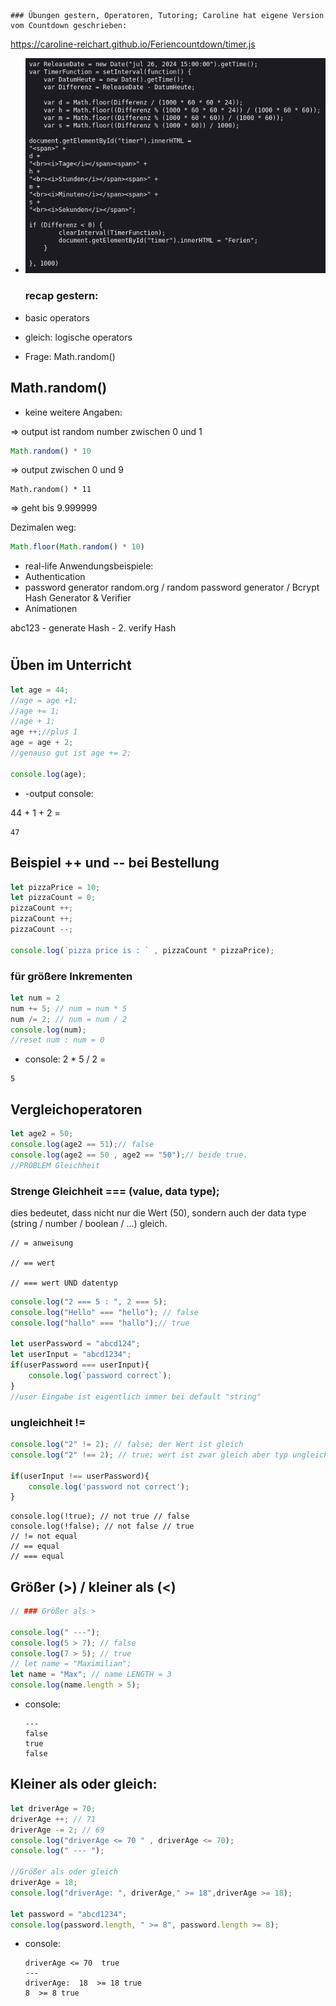 
    ### Übungen gestern, Operatoren, Tutoring; Caroline hat eigene Version vom Countdown geschrieben:

https://caroline-reichart.github.io/Feriencountdown/timer.js

- ![alt text](image-1.png)

    ### recap gestern:

- basic operators 

- gleich: logische operators

- Frage: Math.random()

## Math.random()

- keine weitere Angaben:

=> output ist random number zwischen 0 und 1

```javascript
Math.random() * 10

```
=> output zwischen 0 und 9

```
Math.random() * 11 
``` 
<!-- eigentlich [10+1] -->

=> geht bis 9.999999

Dezimalen weg: 
```javascript
Math.floor(Math.random() * 10)

```

- real-life Anwendungsbeispiele: 
- Authentication
- password generator random.org / random password generator / Bcrypt Hash Generator & Verifier
- Animationen



abc123 - generate Hash - 2. verify Hash 

#
#
## Üben im Unterricht

```javascript
let age = 44;
//age = age +1;
//age += 1;
//age + 1;
age ++;//plus 1
age = age + 2;
//genauso gut ist age += 2;

console.log(age);
```
- -output console:

44 + 1 + 2 = 
```console
47
```




## Beispiel ++ und -- bei Bestellung

```javascript
let pizzaPrice = 10;
let pizzaCount = 0;
pizzaCount ++;
pizzaCount ++;
pizzaCount --;

console.log(`pizza price is : ` , pizzaCount * pizzaPrice);
```

### für größere Inkrementen

```javascript
let num = 2
num += 5; // num = num * 5
num /= 2; // num = num / 2
console.log(num); 
//reset num : num = 0
```
- console:
2 * 5 / 2 = 
```console
5
```

## Vergleichoperatoren


```javascript
let age2 = 50;
console.log(age2 == 51);// false 
console.log(age2 == 50 , age2 == "50");// beide true. 
//PROBLEM Gleichheit

```

### Strenge Gleichheit === (value, data type);
dies bedeutet, dass nicht nur die Wert (50), sondern auch der data type (string / number / boolean / ...) gleich.

```
// = anweisung

// == wert

// === wert UND datentyp
```

```javascript
console.log("2 === 5 : ", 2 === 5);
console.log("Hello" === "hello"); // false
console.log("hallo" === "hallo");// true

let userPassword = "abcd124";
let userInput = "abcd1234";
if(userPassword === userInput){
    console.log(`password correct`);
}
//user Eingabe ist eigentlich immer bei default "string"

```

### ungleichheit !=

```javascript
console.log("2" != 2); // false; der Wert ist gleich
console.log("2" !== 2); // true; wert ist zwar gleich aber typ ungleich

if(userInput !== userPassword){
    console.log('password not correct');
}
```
    console.log(!true); // not true // false
    console.log(!false); // not false // true
    // != not equal
    // == equal
    // === equal

## Größer (>)  / kleiner als (<)

```javascript
// ### Größer als >

console.log(" ---");
console.log(5 > 7); // false
console.log(7 > 5); // true
// let name = "Maximilian"; 
let name = "Max"; // name LENGTH = 3
console.log(name.length > 5);
```
- console:
    ```console
    ---
    false
    true
    false
    ```

## Kleiner als oder gleich:

```javascript
let driverAge = 70;
driverAge ++; // 71
driverAge -= 2; // 69
console.log("driverAge <= 70 " , driverAge <= 70);
console.log(" --- ");

//Größer als oder gleich
driverAge = 18;
console.log("driverAge: ", driverAge," >= 18",driverAge >= 18);

let password = "abcd1234";
console.log(password.length, " >= 8", password.length >= 8);
```

- console:

    ```console
    driverAge <= 70  true
    --- 
    driverAge:  18  >= 18 true
    8  >= 8 true
    ```


